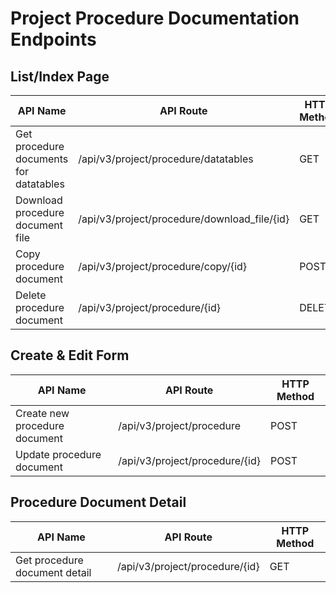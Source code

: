 # Project Procedure Documentation Endpoints

## List/Index Page

| API Name | API Route | HTTP Method |
|----------|-----------|-------------|
| Get procedure documents for datatables | /api/v3/project/procedure/datatables | GET |
| Download procedure document file | /api/v3/project/procedure/download_file/{id} | GET |
| Copy procedure document | /api/v3/project/procedure/copy/{id} | POST |
| Delete procedure document | /api/v3/project/procedure/{id} | DELETE |

## Create & Edit Form

| API Name | API Route | HTTP Method |
|----------|-----------|-------------|
| Create new procedure document | /api/v3/project/procedure | POST |
| Update procedure document | /api/v3/project/procedure/{id} | POST |

## Procedure Document Detail

| API Name | API Route | HTTP Method |
|----------|-----------|-------------|
| Get procedure document detail | /api/v3/project/procedure/{id} | GET |
